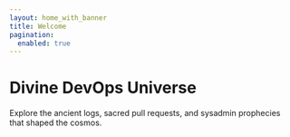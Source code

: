 ```yaml
---
layout: home_with_banner
title: Welcome
pagination:
  enabled: true
---
```


# Divine DevOps Universe

Explore the ancient logs, sacred pull requests, and sysadmin prophecies that shaped the cosmos.
